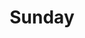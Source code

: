 ---
layout: sermon
title: Sunday

volume: 25
issue: 1

sermon: New Year's Resolution&#58;  Union with Christ
speaker: Pastor Ben Kim
scripture: Galatians 2:19-21
---